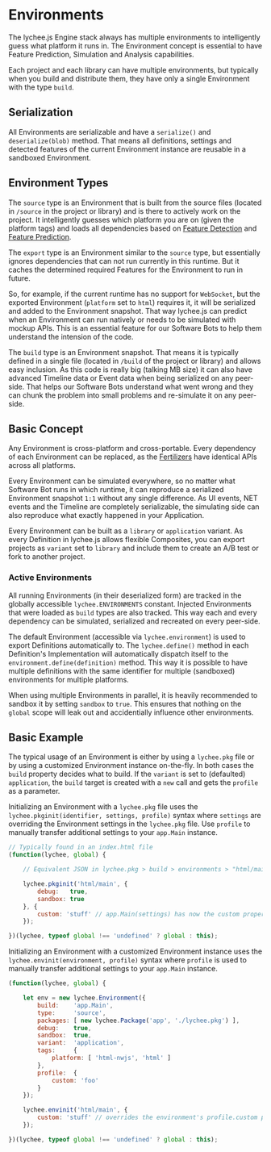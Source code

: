 
# Environments

The lychee.js Engine stack always has multiple environments to
intelligently guess what platform it runs in. The Environment
concept is essential to have Feature Prediction, Simulation and
Analysis capabilities.

Each project and each library can have multiple environments, but
typically when you build and distribute them, they have only a single
Environment with the type `build`.


## Serialization

All Environments are serializable and have a `serialize()` and
`deserialize(blob)` method. That means all definitions, settings
and detected features of the current Environment instance are
reusable in a sandboxed Environment.


## Environment Types

The `source` type is an Environment that is built from the source
files (located in `/source` in the project or library) and is there
to actively work on the project. It intelligently guesses which
platform you are on (given the platform tags) and loads all
dependencies based on [Feature Detection](./Feature-Detection.md)
and [Feature Prediction](./Feature-Prediction.md).

The `export` type is an Environment similar to the `source` type,
but essentially ignores dependencies that can not run currently in
this runtime. But it caches the determined required Features for
the Environment to run in future.

So, for example, if the current runtime has no support for `WebSocket`,
but the exported Environment (`platform` set to `html`) requires it,
it will be serialized and added to the Environment snapshot. That way
lychee.js can predict when an Environment can run natively or needs
to be simulated with mockup APIs. This is an essential feature for
our Software Bots to help them understand the intension of the code.

The `build` type is an Environment snapshot. That means it is
typically defined in a single file (located in `/build` of the project
or library) and allows easy inclusion. As this code is really big
(talking MB size) it can also have advanced Timeline data or Event data
when being serialized on any peer-side. That helps our Software Bots
understand what went wrong and they can chunk the problem into small
problems and re-simulate it on any peer-side.


## Basic Concept

Any Environment is cross-platform and cross-portable. Every dependency
of each Environment can be replaced, as the [Fertilizers](./Fertilizers.md)
have identical APIs across all platforms.

Every Environment can be simulated everywhere, so no matter what Software
Bot runs in which runtime, it can reproduce a serialized Environment
snapshot `1:1` without any single difference. As UI events, NET events
and the Timeline are completely serializable, the simulating side can
also reproduce what exactly happened in your Application.

Every Environment can be built as a `library` or `application` variant.
As every Definition in lychee.js allows flexible Composites, you can export
projects as `variant` set to `library` and include them to create an A/B
test or fork to another project.


### Active Environments

All running Environments (in their deserialized form) are tracked in the
globally accessible `lychee.ENVIRONMENTS` constant. Injected Environments
that were loaded as `build` types are also tracked. This way each and every
dependency can be simulated, serialized and recreated on every peer-side.

The default Environment (accessible via `lychee.environment`) is used to
export Definitions automatically to. The `lychee.define()` method in each
Definition's Implementation will automatically dispatch itself to the
`environment.define(definition)` method. This way it is possible to have
multiple definitions with the same identifier for multiple (sandboxed)
environments for multiple platforms.

When using multiple Environments in parallel, it is heavily recommended to
sandbox it by setting `sandbox` to `true`. This ensures that nothing on
the `global` scope will leak out and accidentially influence other
environments.


## Basic Example

The typical usage of an Environment is either by using a `lychee.pkg`
file or by using a customized Environment instance on-the-fly. In both cases
the `build` property decides what to build. If the `variant` is set to
(defaulted) `application`, the `build` target is created with a `new` call
and gets the `profile` as a parameter.

Initializing an Environment with a `lychee.pkg` file uses the
`lychee.pkginit(identifier, settings, profile)` syntax where `settings` are
overriding the Environment settings in the `lychee.pkg` file. Use `profile`
to manually transfer additional settings to your `app.Main` instance.

```javascript
// Typically found in an index.html file
(function(lychee, global) {

	// Equivalent JSON in lychee.pkg > build > environments > "html/main"

	lychee.pkginit('html/main', {
		debug:   true,
		sandbox: true
	}, {
		custom: 'stuff' // app.Main(settings) has now the custom property
	});

})(lychee, typeof global !== 'undefined' ? global : this);
```

Initializing an Environment with a customized Environment instance uses the
`lychee.envinit(environment, profile)` syntax where `profile` is used to
manually transfer additional settings to your `app.Main` instance.

```javascript
(function(lychee, global) {

	let env = new lychee.Environment({
		build:    'app.Main',
		type:     'source',
		packages: [ new lychee.Package('app', './lychee.pkg') ],
		debug:    true,
		sandbox:  true,
		variant:  'application',
		tags:     {
			platform: [ 'html-nwjs', 'html' ]
		},
		profile:  {
			custom: 'foo'
		}
	});

	lychee.envinit('html/main', {
		custom: 'stuff' // overrides the environment's profile.custom property
	});

})(lychee, typeof global !== 'undefined' ? global : this);
```

